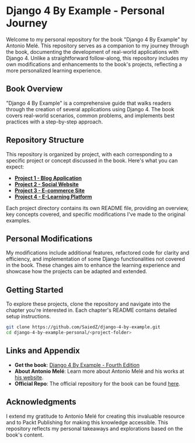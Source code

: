 # Django 4 By Example - Personal Journey

Welcome to my personal repository for the book "Django 4 By Example" by Antonio Melé. This repository serves as a companion to my journey through the book, documenting the development of real-world applications with Django 4. Unlike a straightforward follow-along, this repository includes my own modifications and enhancements to the book's projects, reflecting a more personalized learning experience.

## Book Overview

"Django 4 By Example" is a comprehensive guide that walks readers through the creation of several applications using Django 4. The book covers real-world scenarios, common problems, and implements best practices with a step-by-step approach.

## Repository Structure

This repository is organized by project, with each corresponding to a specific project or concept discussed in the book. Here's what you can expect:

- **[Project 1 - Blog Application](blog_app/README.md)**
- **[Project 2 - Social Website](bookmarks/README.md)**
- **[Project 3 - E-commerce Site](myshop/README.MD)**
- **[Project 4 - E-Learning Platform](educa/README.md)**

Each project directory contains its own README file, providing an overview, key concepts covered, and specific modifications I've made to the original examples.

## Personal Modifications

My modifications include additional features, refactored code for clarity and efficiency, and implementation of some Django functionalities not covered in the book. These changes aim to enhance the learning experience and showcase how the projects can be adapted and extended.

## Getting Started

To explore these projects, clone the repository and navigate into the chapter you're interested in. Each chapter's README contains detailed setup instructions.

```bash
git clone https://github.com/SaiedZ/django-4-by-example.git
cd django-4-by-example-personal/<project-folder>
```

## Links and Appendix

- **Get the book**: [Django 4 By Example - Fourth Edition](https://www.packtpub.com/product/django-4-by-example-fourth-edition/9781801813051)
- **About Antonio Melé**: Learn more about Antonio Melé and his works at [his website](https://antoniomele.es/).
- **Official Repo**: The official repository for the book can be found [here](https://github.com/PacktPublishing/Django-4-by-example).

## Acknowledgments

I extend my gratitude to Antonio Melé for creating this invaluable resource and to Packt Publishing for making this knowledge accessible. This repository reflects my personal takeaways and explorations based on the book's content.
